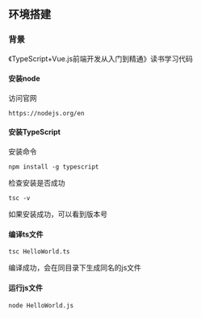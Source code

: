 ## 环境搭建
### 背景
《TypeScript+Vue.js前端开发从入门到精通》读书学习代码

#### 安装node
访问官网
```
https://nodejs.org/en
```

#### 安装TypeScript
安装命令
```
npm install -g typescript
```
检查安装是否成功
```
tsc -v 
```
如果安装成功，可以看到版本号

#### 编译ts文件
```
tsc HelloWorld.ts
```
编译成功，会在同目录下生成同名的js文件

#### 运行js文件
```
node HelloWorld.js
```
